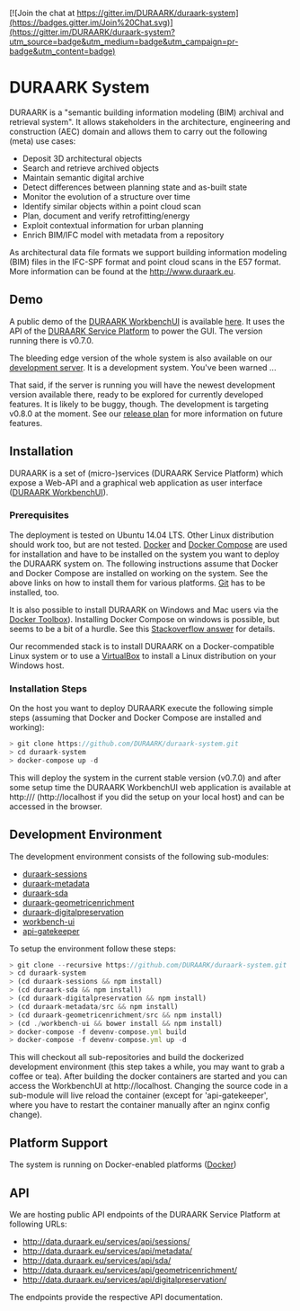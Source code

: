 [![Join the chat at https://gitter.im/DURAARK/duraark-system](https://badges.gitter.im/Join%20Chat.svg)](https://gitter.im/DURAARK/duraark-system?utm_source=badge&utm_medium=badge&utm_campaign=pr-badge&utm_content=badge)

# DURAARK System

DURAARK is a "semantic building information modeling (BIM) archival and retrieval system". It allows stakeholders in the architecture, engineering and construction (AEC) domain and allows them to carry out the following (meta) use cases:

* Deposit 3D architectural objects
* Search and retrieve archived objects
* Maintain semantic digital archive
* Detect differences between planning state and as-built state
* Monitor the evolution of a structure over time
* Identify similar objects within a point cloud scan
* Plan, document and verify retrofitting/energy
* Exploit contextual information for urban planning
* Enrich BIM/IFC model with metadata from a repository

As architectural data file formats we support building information modeling (BIM) files in the IFC-SPF format and point cloud scans in the E57 format. More information can be found at the http://www.duraark.eu.

## Demo

A public demo of the [DURAARK WorkbenchUI](http://github.com/duraark/workbench-ui) is available [here](http://workbench.duraark.eu). It uses the API of the [DURAARK Service Platform](https://github.com/duraark/duraark-system) to power the GUI. The version running there is v0.7.0.

The bleeding edge version of the whole system is also available on our [development server](http://juliet.cgv.tugraz.at). It is a development system. You've been warned ...

That said, if the server is running you will have the newest development version available there, ready to be explored for currently developed features. It is likely to be buggy, though. The development is targeting v0.8.0 at the moment. See our [release plan](https://github.com/DURAARK/workbench-ui/milestones) for more information on future features.

## Installation

DURAARK is a set of (micro-)services (DURAARK Service Platform) which expose a Web-API and a graphical web application as user interface ([DURAARK WorkbenchUI](https://github.com/DURAARK/workbench-ui/)).

### Prerequisites

The deployment is tested on Ubuntu 14.04 LTS. Other Linux distribution should work too, but are not tested. [Docker](https://docs.docker.com/userguide/) and [Docker Compose](https://docs.docker.com/compose/) are used for installation and have to be installed on the system you want to deploy the DURAARK system on. The following instructions assume that Docker and Docker Compose are installed on working on the system. See the above links on how to install them for various platforms. [Git](https://git-scm.com/downloads) has to be installed, too.

It is also possible to install DURAARK on Windows and Mac users via the [Docker Toolbox](https://docs.docker.com/installation/windows/)). Installing Docker Compose on windows is possible, but seems to be a bit of a hurdle. See this [Stackoverflow answer](http://stackoverflow.com/questions/29289785/how-to-install-docker-compose-on-windows) for details.

Our recommended stack is to install DURAARK on a Docker-compatible Linux system or to use a [VirtualBox](https://www.virtualbox.org/) to install a Linux distribution on your Windows host.

### Installation Steps

On the host you want to deploy DURAARK execute the following simple steps (assuming that Docker and Docker Compose are installed and working):

```js
> git clone https://github.com/DURAARK/duraark-system.git
> cd duraark-system
> docker-compose up -d
```

This will deploy the system in the current stable version (v0.7.0) and after some setup time the DURAARK WorkbenchUI web application is available at http://<HOST-IP>/ (http://localhost if you did the setup on your local host) and can be accessed in the browser.

## Development Environment

The development environment consists of the following sub-modules:

* [duraark-sessions](https://github.com/DURAARK/duraark-sessions)
* [duraark-metadata](https://github.com/DURAARK/duraark-metadata)
* [duraark-sda](https://github.com/DURAARK/duraark-sda)
* [duraark-geometricenrichment](https://github.com/DURAARK/duraark-geometricenrichment)
* [duraark-digitalpreservation](https://github.com/DURAARK/duraark-digitalpreservation)
* [workbench-ui](https://github.com/DURAARK/workbench-ui)
* [api-gatekeeper](https://github.com/DURAARK/api-gatekeeper)

To setup the environment follow these steps:

```js
> git clone --recursive https://github.com/DURAARK/duraark-system.git
> cd duraark-system
> (cd duraark-sessions && npm install)
> (cd duraark-sda && npm install)
> (cd duraark-digitalpreservation && npm install)
> (cd duraark-metadata/src && npm install)
> (cd duraark-geometricenrichment/src && npm install)
> (cd ./workbench-ui && bower install && npm install)
> docker-compose -f devenv-compose.yml build
> docker-compose -f devenv-compose.yml up -d
```

This will checkout all sub-repositories and build the dockerized development environment (this step takes a while, you may want to grab a coffee or tea). After building the docker containers are started and you can access the WorkbenchUI at http://localhost. Changing the source code in a sub-module will live reload the container (except for 'api-gatekeeper', where you have to restart the container manually after an nginx config change).

## Platform Support

The system is running on Docker-enabled platforms ([Docker](https://docs.docker.com/installation/))

## API

We are hosting public API endpoints of the DURAARK Service Platform at following URLs:

* http://data.duraark.eu/services/api/sessions/
* http://data.duraark.eu/services/api/metadata/
* http://data.duraark.eu/services/api/sda/
* http://data.duraark.eu/services/api/geometricenrichment/
* http://data.duraark.eu/services/api/digitalpreservation/

The endpoints provide the respective API documentation.
